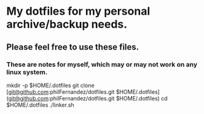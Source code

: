 # My dotfiles for my personal archive/backup needs.
## Please feel free to use these files.

### These are notes for myself, which may or may not work on any linux system.
mkdir -p $HOME/.dotfiles
git clone [git@github.com:philFernandez/dotfiles.git $HOME/.dotfiles](git@github.com:philFernandez/dotfiles.git $HOME/.dotfiles)
cd $HOME/.dotfiles
./linker.sh
